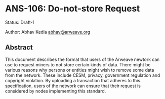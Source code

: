 # ANS-106: Do-not-store Request

Status: Draft-1

Author: Abhav Kedia <abhav@arweave.org>

## Abstract

This document describes the format that users of the Arweave newtork can use to request miners to not store certain kinds of data. There might be various reasons why persons or entities might wish to remove some data from the network. These include CESM, privacy, government regulation and copyright violation. By uploading a transaction that adheres to this specification, users of the network can ensure that their request is considered by nodes implementing this standard.  
